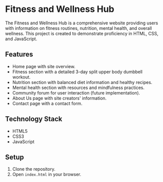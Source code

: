 # Fitness and Wellness Hub

The Fitness and Wellness Hub is a comprehensive website providing users with information on fitness routines, nutrition, mental health, and overall wellness. This project is created to demonstrate proficiency in HTML, CSS, and JavaScript.

## Features
- Home page with site overview.
- Fitness section with a detailed 3-day split upper body dumbbell workout.
- Nutrition section with balanced diet information and healthy recipes.
- Mental health section with resources and mindfulness practices.
- Community forum for user interaction (future implementation).
- About Us page with site creators' information.
- Contact page with a contact form.

## Technology Stack
- HTML5
- CSS3
- JavaScript

## Setup
1. Clone the repository.
2. Open `index.html` in your browser.

